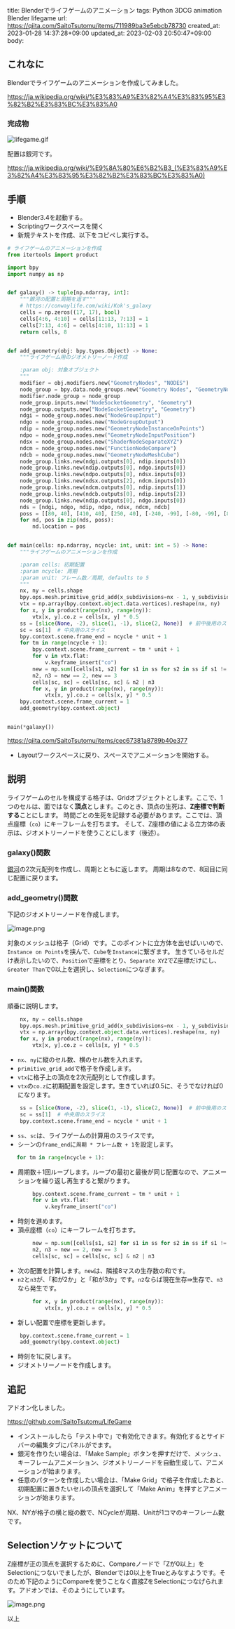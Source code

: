 title: Blenderでライフゲームのアニメーション
tags: Python 3DCG animation Blender lifegame
url: https://qiita.com/SaitoTsutomu/items/711989ba3e5ebcb78730
created_at: 2023-01-28 14:37:28+09:00
updated_at: 2023-02-03 20:50:47+09:00
body:

## これなに

Blenderでライフゲームのアニメーションを作成してみました。

https://ja.wikipedia.org/wiki/%E3%83%A9%E3%82%A4%E3%83%95%E3%82%B2%E3%83%BC%E3%83%A0

### 完成物

![lifegame.gif](https://qiita-image-store.s3.ap-northeast-1.amazonaws.com/0/13955/2a0afd99-2b60-95a6-c310-a5530e848f3d.gif)

配置は銀河です。

https://ja.wikipedia.org/wiki/%E9%8A%80%E6%B2%B3_(%E3%83%A9%E3%82%A4%E3%83%95%E3%82%B2%E3%83%BC%E3%83%A0)

## 手順

- Blender3.4を起動する。
- Scriptingワークスペースを開く
- 新規テキストを作成、以下をコピペし実行する。

```python
# ライフゲームのアニメーションを作成
from itertools import product

import bpy
import numpy as np


def galaxy() -> tuple[np.ndarray, int]:
    """銀河の配置と周期を返す"""
    # https://conwaylife.com/wiki/Kok's_galaxy
    cells = np.zeros((17, 17), bool)
    cells[4:6, 4:10] = cells[11:13, 7:13] = 1
    cells[7:13, 4:6] = cells[4:10, 11:13] = 1
    return cells, 8


def add_geometry(obj: bpy.types.Object) -> None:
    """ライフゲーム用のジオメトリーノード作成

    :param obj: 対象オブジェクト
    """
    modifier = obj.modifiers.new("GeometryNodes", "NODES")
    node_group = bpy.data.node_groups.new("Geometry Nodes", "GeometryNodeTree")
    modifier.node_group = node_group
    node_group.inputs.new("NodeSocketGeometry", "Geometry")
    node_group.outputs.new("NodeSocketGeometry", "Geometry")
    ndgi = node_group.nodes.new("NodeGroupInput")
    ndgo = node_group.nodes.new("NodeGroupOutput")
    ndip = node_group.nodes.new("GeometryNodeInstanceOnPoints")
    ndpo = node_group.nodes.new("GeometryNodeInputPosition")
    ndsx = node_group.nodes.new("ShaderNodeSeparateXYZ")
    ndcm = node_group.nodes.new("FunctionNodeCompare")
    ndcb = node_group.nodes.new("GeometryNodeMeshCube")
    node_group.links.new(ndgi.outputs[0], ndip.inputs[0])
    node_group.links.new(ndip.outputs[0], ndgo.inputs[0])
    node_group.links.new(ndpo.outputs[0], ndsx.inputs[0])
    node_group.links.new(ndsx.outputs[2], ndcm.inputs[0])
    node_group.links.new(ndcm.outputs[0], ndip.inputs[1])
    node_group.links.new(ndcb.outputs[0], ndip.inputs[2])
    node_group.links.new(ndip.outputs[0], ndgo.inputs[0])
    nds = [ndgi, ndgo, ndip, ndpo, ndsx, ndcm, ndcb]
    poss = [[80, 40], [410, 40], [250, 40], [-240, -99], [-80, -99], [80, -99], [-400, -28]]
    for nd, pos in zip(nds, poss):
        nd.location = pos


def main(cells: np.ndarray, ncycle: int, unit: int = 5) -> None:
    """ライフゲームのアニメーションを作成

    :param cells: 初期配置
    :param ncycle: 周期
    :param unit: フレーム数／周期, defaults to 5
    """
    nx, ny = cells.shape
    bpy.ops.mesh.primitive_grid_add(x_subdivisions=nx - 1, y_subdivisions=ny - 1, size=nx)
    vtx = np.array(bpy.context.object.data.vertices).reshape(nx, ny)
    for x, y in product(range(nx), range(ny)):
        vtx[x, y].co.z = cells[x, y] * 0.5
    ss = [slice(None, -2), slice(1, -1), slice(2, None)]  # 前中後用のスライス
    sc = ss[1]  # 中央用のスライス
    bpy.context.scene.frame_end = ncycle * unit + 1
    for tm in range(ncycle + 1):
        bpy.context.scene.frame_current = tm * unit + 1
        for v in vtx.flat:
            v.keyframe_insert("co")
        new = np.sum([cells[s1, s2] for s1 in ss for s2 in ss if s1 != sc or s2 != sc], 0)
        n2, n3 = new == 2, new == 3
        cells[sc, sc] = cells[sc, sc] & n2 | n3
        for x, y in product(range(nx), range(ny)):
            vtx[x, y].co.z = cells[x, y] * 0.5
    bpy.context.scene.frame_current = 1
    add_geometry(bpy.context.object)


main(*galaxy())
```

https://qiita.com/SaitoTsutomu/items/cec67381a8789b40e377

- Layoutワークスペースに戻り、スペースでアニメーションを開始する。

## 説明

ライフゲームのセルを構成する格子は、Gridオブジェクトとします。ここで、1つのセルは、面ではなく**頂点**とします。このとき、頂点の生死は、**Z座標で判断する**ことにします。
時間ごとの生死を記録する必要があります。ここでは、頂点座標（`co`）にキーフレームを打ちます。
そして、Z座標の値による立方体の表示は、ジオメトリーノードを使うことにします（後述）。

### galaxy()関数

[銀河](https://ja.wikipedia.org/wiki/%E9%8A%80%E6%B2%B3_(%E3%83%A9%E3%82%A4%E3%83%95%E3%82%B2%E3%83%BC%E3%83%A0))の2次元配列を作成し、周期とともに返します。
周期は8なので、8回目に同じ配置に戻ります。

### add_geometry()関数

下記のジオメトリーノードを作成します。

![image.png](https://qiita-image-store.s3.ap-northeast-1.amazonaws.com/0/13955/9d5ba44e-7cbe-b0f1-e637-c4b2f90d0c23.png)

対象のメッシュは格子（Grid）です。このポイントに立方体を出せばいいので、`Instance on Points`を挟んで、`Cube`を`Instance`に繋ぎます。
生きているセルだけ表示したいので、`Position`で座標をとり、`Separate XYZ`でZ座標だけにし、`Greater Than`で0以上を選択し、`Selection`につなぎます。

### main()関数

順番に説明します。

```python
    nx, ny = cells.shape
    bpy.ops.mesh.primitive_grid_add(x_subdivisions=nx - 1, y_subdivisions=ny - 1, size=nx)
    vtx = np.array(bpy.context.object.data.vertices).reshape(nx, ny)
    for x, y in product(range(nx), range(ny)):
        vtx[x, y].co.z = cells[x, y] * 0.5
```

- `nx`、`ny`に縦のセル数、横のセル数を入れます。
- `primitive_grid_add`で格子を作成します。
- `vtx`に格子上の頂点を2次元配列として作成します。
- `vtx`の`co.z`に初期配置を設定します。生きていれば0.5に、そうでなければ0になります。

```python
    ss = [slice(None, -2), slice(1, -1), slice(2, None)]  # 前中後用のスライス
    sc = ss[1]  # 中央用のスライス
    bpy.context.scene.frame_end = ncycle * unit + 1
```

- `ss`、`sc`は、ライフゲームの計算用のスライスです。
- シーンの`frame_end`に`周期 * フレーム数 + 1`を設定します。

```python
   for tm in range(ncycle + 1):
```

- 周期数＋1回ループします。ループの最初と最後が同じ配置なので、アニメーションを繰り返し再生すると繋がります。

```python
        bpy.context.scene.frame_current = tm * unit + 1
        for v in vtx.flat:
            v.keyframe_insert("co")
```

- 時刻を進めます。
- 頂点座標（`co`）にキーフレームを打ちます。

```python
        new = np.sum([cells[s1, s2] for s1 in ss for s2 in ss if s1 != sc or s2 != sc], 0)
        n2, n3 = new == 2, new == 3
        cells[sc, sc] = cells[sc, sc] & n2 | n3
```

- 次の配置を計算します。`new`は、隣接8マスの生存数の和です。
- `n2`と`n3`が、「和が2か」と「和が3か」です。`n2`ならば現在生存⇛生存で、`n3`なら発生です。

```python
        for x, y in product(range(nx), range(ny)):
            vtx[x, y].co.z = cells[x, y] * 0.5
```

- 新しい配置で座標を更新します。

```python
    bpy.context.scene.frame_current = 1
    add_geometry(bpy.context.object)
```

- 時刻を1に戻します。
- ジオメトリーノードを作成します。

## 追記

アドオン化しました。

https://github.com/SaitoTsutomu/LifeGame

- インストールしたら「テスト中で」で有効化できます。有効化するとサイドバーの編集タブにパネルがでます。
- 銀河を作りたい場合は、「Make Sample」ボタンを押すだけで、メッシュ、キーフレームアニメーション、ジオメトリーノードを自動生成して、アニメーションが始まります。
- 任意のパターンを作成したい場合は、「Make Grid」で格子を作成したあと、初期配置に置きたいセルの頂点を選択して「Make Anim」を押すとアニメーションが始まります。

NX、NYが格子の横と縦の数で、NCycleが周期、Unitが1コマのキーフレーム数です。

## Selectionソケットについて

Z座標が正の頂点を選択するために、Compareノードで「Zが0以上」をSelectionにつないでましたが、Blenderでは0以上をTrueとみなすようです。そのため下記のようにCompareを使うことなく直接ZをSelectionにつなげられます。アドオンでは、そのようにしています。

![image.png](https://qiita-image-store.s3.ap-northeast-1.amazonaws.com/0/13955/2504af3b-423d-e291-4513-9edab183037f.png)


以上

